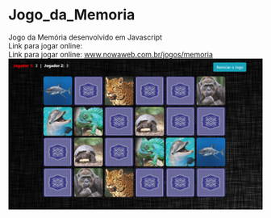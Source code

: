 # Jogo_da_Memoria
Jogo da Memória desenvolvido em Javascript
<br/>Link para jogar online:
<br/>
Link para jogar online: www.nowaweb.com.br/jogos/memoria
<img src="imagens/jogo da memoria.png"/>
